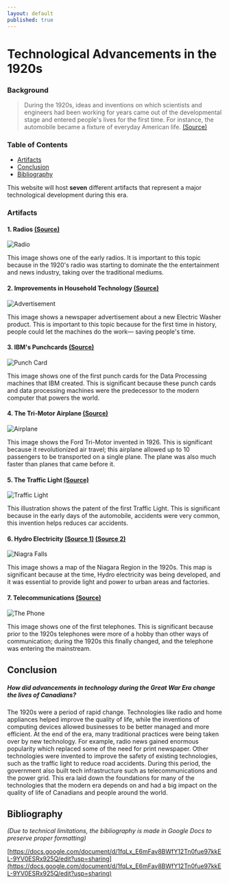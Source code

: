 ```yaml
---
layout: default
published: true
---
```

# Technological Advancements in the 1920s

### Background

> During the 1920s, ideas and inventions on which scientists and engineers had been working for years came out of the developmental stage and entered people's lives for the first time. For instance, the automobile became a fixture of everyday American life. [(Source)](https://www.encyclopedia.com/social-sciences/culture-magazines/1920s-science-and-technology-overview)

### Table of Contents
 - [Artifacts](#artifacts)
 - [Conclusion](#conclusion)
 - [Bibliography](#bibliography)

This website will host **seven** different artifacts that represent a major technological development during this era.

### Artifacts<a name="artifacts"/>

#### 1. Radios [(Source)](https://inktank.fi/disruptive-decades-technologies-that-revolutionized-the-1920s)

![Radio](https://inktank.fi/wp-content/uploads/2016/02/Radio-broadcast-in-the-1920s.jpg)

This image shows one of the early radios. It is important to this topic because in the 1920's radio was starting to dominate the the entertainment and news industry, taking over the traditional mediums.

#### 2. Improvements in Household Technology [(Source)](https://caperpics.wordpress.com/tag/capers/)

![Advertisement](https://caperpics.files.wordpress.com/2011/03/sears_wash-scaled600.jpg?w=486&h=656)

This image shows a newspaper advertisement about a new Electric Washer product. This is important to this topic because for the first time in history, people could let the machines do the work— saving people's time.


#### 3. IBM's Punchcards [(Source)](https://www.wired.com/2012/11/the-decades-that-invented-the-future-part-3-1921-1930/)

![Punch Card](https://www.wired.com/wp-content/uploads/images_blogs/gadgetlab/2012/11/punched_card-660x290.jpg)

This image shows one of the first punch cards for the Data Processing machines that IBM created. This is significant because these punch cards and data processing machines were the predecessor to the modern computer that powers the world.

#### 4. The Tri-Motor Airplane [(Source)](https://www.wired.com/2012/11/the-decades-that-invented-the-future-part-3-1921-1930/)

![Airplane](https://www.wired.com/wp-content/uploads/images_blogs/gadgetlab/2012/11/ford_trimotor.jpg)

This image shows the Ford Tri-Motor invented in 1926. This is significant because it revolutionized air travel; this airplane allowed up to 10 passengers to be transported on a single plane. The plane was also much faster than planes that came before it.

#### 5. The Traffic Light [(Source)](https://www.wired.com/2012/11/the-decades-that-invented-the-future-part-3-1921-1930/)

![Traffic Light](https://www.wired.com/wp-content/uploads/images_blogs/gadgetlab/2012/11/traffic-light-patent.jpg)

This illustration shows the patent of the first Traffic Light. This is significant because in the early days of the automobile, accidents were very common, this invention helps reduces car accidents. 

#### 6. Hydro Electricity [(Source 1)](https://www.oldmapsonline.org/map/usgs/5930887/) [(Source 2)](https://www.thecanadianencyclopedia.ca/en/article/technology)

![Niagra Falls](https://ngmdb.usgs.gov/img4/ht_icons/overlay/NY/NY_Niagara%20Falls_462633_1901_62500_geo.jpg)

This image shows a map of the Niagara Region in the 1920s. This map is significant because at the time, Hydro electricity was being developed, and it was essential to provide light and power to urban areas and factories.

#### 7. Telecommunications [(Source)](https://www.techwalla.com/articles/telephones-in-the-1920s)

![The Phone](https://img.techwallacdn.com/630x/cppd/14/154/fotolia_3740529_XS.jpg?type=webp)

This image shows one of the first telephones. This is significant because prior to the 1920s telephones were more of a hobby than other ways of communication; during the 1920s this finally changed, and the telephone was entering the mainstream.

## Conclusion<a name="conclusion" />

##### How did advancements in technology during the Great War Era change the lives of Canadians?

The 1920s were a period of rapid change. Technologies like radio and home appliances helped improve the quality of life, while the inventions of computing devices allowed businesses to be better managed and more efficient. At the end of the era, many traditional practices were being taken over by new technology. For example, radio news gained enormous popularity which replaced some of the need for print newspaper. Other technologies were invented to improve the safety of existing technologies, such as the traffic light to reduce road accidents. During this period, the government also built tech infrastructure such as telecommunications and the power grid. This era laid down the foundations for many of the technologies that the modern era depends on and had a big impact on the quality of life of Canadians and people around the world.

## Bibliography<a name="bibliography" />

*(Due to technical limitations, the bibliography is made in Google Docs to preserve proper formatting)*

[https://docs.google.com/document/d/1fqLx_E6mFav8BWfY12Tn0fue97kkEL-9YV0ESRx925Q/edit?usp=sharing](https://docs.google.com/document/d/1fqLx_E6mFav8BWfY12Tn0fue97kkEL-9YV0ESRx925Q/edit?usp=sharing)
